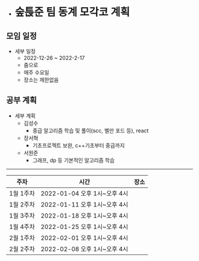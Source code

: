* # 숲튽준 팀 동계 모각코 계획

## 모임 일정

* 세부 일정
  * 2022-12-26 ~ 2022-2-17
  * 줌으로
  * 매주 수요일
  * 장소는 제한없음
    
## 공부 계획

* 세부 계획
  * 김성수
    * 중급 알고리즘 학습 및 풀이(scc, 벨만 포드 등), react
  * 장서혁
    * 기초프로젝트 보완, c++기초부터 중급까지
  * 서원준
    * 그래프, dp 등 기본적인 알고리즘 학습
  
***



주차|시간|장소|
---|---|---|
1월 1주차|2022-01-04 오후 1시~오후 4시
1월 2주차|2022-01-11 오후 1시~오후 4시
1월 3주차|2022-01-18 오후 1시~오후 4시
1월 4주차|2022-01-25 오후 1시~오후 4시
2월 1주차|2022-02-01 오후 1시~오후 4시
2월 2주차|2022-02-08 오후 1시~오후 4시
